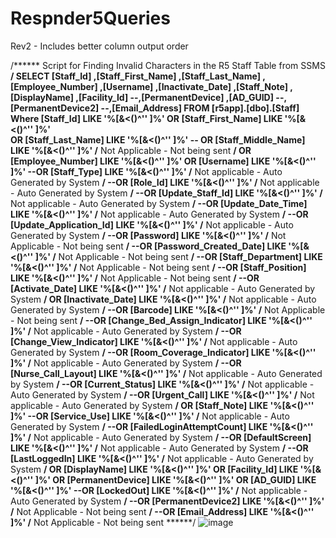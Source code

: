 # Respnder5Queries


Rev2 - Includes better column output order




/****** Script for Finding Invalid Characters in the R5 Staff Table from SSMS  ******/
SELECT 
    [Staff_Id]
    ,[Staff_First_Name]
    ,[Staff_Last_Name]
    ,[Employee_Number]
    ,[Username]
    ,[Inactivate_Date]
    ,[Staff_Note]
    ,[DisplayName]
    ,[Facility_Id]
    --,[PermanentDevice]
    ,[AD_GUID]
    --,[PermanentDevice2]
    --,[Email_Address]
  FROM [r5app].[dbo].[Staff]
  Where
    [Staff_Id] LIKE '%[&<()^'' ]%'
    OR [Staff_First_Name] LIKE  '%[&<()^'' ]%'  
    OR [Staff_Last_Name] LIKE '%[&<()^'' ]%'
    -- OR   [Staff_Middle_Name] LIKE '%[&<()^'' ]%'                 /****** Not Applicable - Not being sent ******/
    OR  [Employee_Number] LIKE '%[&<()^'' ]%'
    OR  [Username] LIKE '%[&<()^'' ]%' 
    --OR    [Staff_Type] LIKE  '%[&<()^'' ]%'                       /****** Not applicable - Auto Generated by System ******/
    --OR    [Role_Id] LIKE  '%[&<()^'' ]%'                          /****** Not applicable - Auto Generated by System ******/
    --OR    [Update_Staff_Id] LIKE  '%[&<()^'' ]%'                  /****** Not applicable - Auto Generated by System ******/
    --OR    [Update_Date_Time] LIKE  '%[&<()^'' ]%'                 /****** Not applicable - Auto Generated by System ******/
    --OR    [Update_Application_Id]  LIKE  '%[&<()^'' ]%'           /****** Not applicable - Auto Generated by System ******/
    --OR    [Password] LIKE  '%[&<()^'' ]%'                         /****** Not Applicable - Not being sent ******/
    --OR    [Password_Created_Date]  LIKE  '%[&<()^'' ]%'           /****** Not Applicable - Not being sent ******/
    --OR    [Staff_Department]  LIKE  '%[&<()^'' ]%'                /****** Not Applicable - Not being sent ******/
    --OR    [Staff_Position]   LIKE  '%[&<()^'' ]%'                 /****** Not Applicable - Not being sent ******/
    --OR    [Activate_Date]   LIKE  '%[&<()^'' ]%'                  /****** Not applicable - Auto Generated by System ******/
    OR  [Inactivate_Date]   LIKE  '%[&<()^'' ]%'                    /****** Not applicable - Auto Generated by System ******/
    --OR    [Barcode]   LIKE  '%[&<()^'' ]%'                        /****** Not Applicable - Not being sent ******/
    --OR    [Change_Bed_Assign_Indicator]   LIKE  '%[&<()^'' ]%'    /****** Not applicable - Auto Generated by System ******/
    --OR    [Change_View_Indicator]   LIKE  '%[&<()^'' ]%'          /****** Not applicable - Auto Generated by System ******/
    --OR    [Room_Coverage_Indicator]   LIKE  '%[&<()^'' ]%'        /****** Not applicable - Auto Generated by System ******/
    --OR    [Nurse_Call_Layout]   LIKE  '%[&<()^'' ]%'              /****** Not applicable - Auto Generated by System ******/
    --OR    [Current_Status]   LIKE  '%[&<()^'' ]%'                 /****** Not applicable - Auto Generated by System ******/
    --OR    [Urgent_Call]   LIKE  '%[&<()^'' ]%'                    /****** Not applicable - Auto Generated by System ******/
    OR  [Staff_Note]   LIKE  '%[&<()^'' ]%'
    --OR    [Service_Use]   LIKE  '%[&<()^'' ]%'                    /****** Not applicable - Auto Generated by System ******/
    --OR    [FailedLoginAttemptCount]   LIKE  '%[&<()^'' ]%'        /****** Not applicable - Auto Generated by System ******/
    --OR    [DefaultScreen]   LIKE  '%[&<()^'' ]%'                  /****** Not applicable - Auto Generated by System ******/
    --OR    [LastLoggedIn]   LIKE  '%[&<()^'' ]%'                   /****** Not applicable - Auto Generated by System ******/
    OR  [DisplayName]   LIKE  '%[&<()^'' ]%'
    OR  [Facility_Id]   LIKE  '%[&<()^'' ]%'
    OR  [PermanentDevice]   LIKE  '%[&<()^'' ]%'
    OR  [AD_GUID]   LIKE  '%[&<()^'' ]%'
    --OR    [LockedOut]  LIKE  '%[&<()^'' ]%'                       /****** Not applicable - Auto Generated by System ******/
    --OR    [PermanentDevice2]  LIKE  '%[&<()^'' ]%'                /****** Not Applicable - Not being sent ******/
    --OR    [Email_Address]    LIKE  '%[&<()^'' ]%'                 /****** Not Applicable - Not being sent ******/
![image](https://github.com/MattR5NC/Respnder5Queries/assets/174506337/5c913ae4-ccc8-41d5-82a6-5e98368b9bff)
